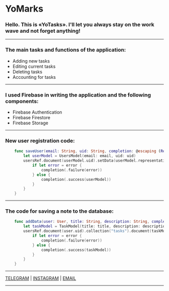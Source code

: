 # YoMarks
### Hello. This is «YoTasks». I'll let you always stay on the work wave and not forget anything!
---
### The main tasks and functions of the application:
* Adding new tasks
* Editing current tasks
* Deleting tasks
* Accounting for tasks
---
### I used Firebase in writing the application and the following components:
* Firebase Authentication
* Firebase Firestore
* Firebase Storage
---
###  New user registration code:
```swift
    func saveUser(email: String, uid: String, completion: @escaping (Result<UsersModel, Error>) -> Void) {
        let userModel = UsersModel(email: email, uid: uid)
        usersRef.document(userModel.uid).setData(userModel.representation) { error in
            if let error = error {
                completion(.failure(error))
            } else {
                completion(.success(userModel))
            }
        }
    }
```
---
### The code for saving a note to the database:
```swift
    func addData(user: User, title: String, description: String, completion: @escaping (Result<TaskModel, Error>) -> Void) {
        let taskModel = TaskModel(title: title, description: description, id: UUID().uuidString)
        usersRef.document(user.uid).collection("tasks").document(taskModel.id).setData(taskModel.representation) { error in
            if let error = error {
                completion(.failure(error))
            } else {
                completion(.success(taskModel))
            }
        }
    }
```
---
[TELEGRAM](https://t.me/prilezhnyj) | [INSTAGRAM](https://instagram.com/prilezhnyj) | [EMAIL](dev.botalov@gmail.com)

---
[](https://drive.google.com/drive/folders/1OQy1QNmiCwvGAaRMw3-k8zId8nYfpm7o)

